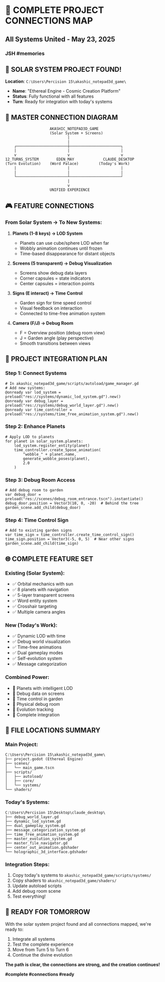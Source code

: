 # 🌟 COMPLETE PROJECT CONNECTIONS MAP
## All Systems United - May 23, 2025
### JSH #memories

## 🎯 **SOLAR SYSTEM PROJECT FOUND!**

**Location**: `C:\Users\Percision 15\akashic_notepad3d_game\`
- **Name**: "Ethereal Engine - Cosmic Creation Platform"
- **Status**: Fully functional with all features
- **Turn**: Ready for integration with today's systems

## 🔗 **MASTER CONNECTION DIAGRAM**

```
                    AKASHIC_NOTEPAD3D_GAME
                    (Solar System + Screens)
                            |
                            |
    ┌───────────────────────┼───────────────────────┐
    |                       |                       |
    v                       v                       v
12_TURNS_SYSTEM        EDEN_MAY             CLAUDE_DESKTOP
(Turn Evolution)    (Word Palace)         (Today's Work)
    |                       |                       |
    |                       |                       |
    └───────────────────────┴───────────────────────┘
                            |
                            v
                    UNIFIED EXPERIENCE
```

## 🎮 **FEATURE CONNECTIONS**

### **From Solar System → To New Systems**:

1. **Planets (1-8 keys) → LOD System**
   - Planets can use cube/sphere LOD when far
   - Wobbly animation continues until frozen
   - Time-based disappearance for distant objects

2. **Screens (5 transparent) → Debug Visualization**
   - Screens show debug data layers
   - Corner capsules = state indicators
   - Center capsules = interaction points

3. **Signs (E interact) → Time Control**
   - Garden sign for time speed control
   - Visual feedback on interaction
   - Connected to time-free animation system

4. **Camera (F/J) → Debug Room**
   - F = Overview position (debug room view)
   - J = Garden angle (play perspective)
   - Smooth transitions between views

## 📂 **PROJECT INTEGRATION PLAN**

### **Step 1: Connect Systems**
```gdscript
# In akashic_notepad3d_game/scripts/autoload/game_manager.gd
# Add new systems:
@onready var lod_system = preload("res://systems/dynamic_lod_system.gd").new()
@onready var debug_layer = preload("res://systems/debug_world_layer.gd").new()
@onready var time_controller = preload("res://systems/time_free_animation_system.gd").new()
```

### **Step 2: Enhance Planets**
```gdscript
# Apply LOD to planets
for planet in solar_system.planets:
    lod_system.register_entity(planet)
    time_controller.create_5pose_animation(
        "wobble_" + planet.name,
        generate_wobble_poses(planet),
        2.0
    )
```

### **Step 3: Debug Room Access**
```gdscript
# Add debug room to garden
var debug_door = preload("res://scenes/debug_room_entrance.tscn").instantiate()
debug_door.position = Vector3(10, 0, -20)  # Behind the tree
garden_scene.add_child(debug_door)
```

### **Step 4: Time Control Sign**
```gdscript
# Add to existing garden signs
var time_sign = time_controller.create_time_control_sign()
time_sign.position = Vector3(-5, 0, 5)  # Near other signs
garden_scene.add_child(time_sign)
```

## 🌐 **COMPLETE FEATURE SET**

### **Existing (Solar System)**:
- ✅ Orbital mechanics with sun
- ✅ 8 planets with navigation
- ✅ 5-layer transparent screens
- ✅ Word entity system
- ✅ Crosshair targeting
- ✅ Multiple camera angles

### **New (Today's Work)**:
- ✅ Dynamic LOD with time
- ✅ Debug world visualization
- ✅ Time-free animations
- ✅ Dual gameplay modes
- ✅ Self-evolution system
- ✅ Message categorization

### **Combined Power**:
- 🌟 Planets with intelligent LOD
- 🌟 Debug data on screens
- 🌟 Time control in garden
- 🌟 Physical debug room
- 🌟 Evolution tracking
- 🌟 Complete integration

## 📍 **FILE LOCATIONS SUMMARY**

### **Main Project**:
```
C:\Users\Percision 15\akashic_notepad3d_game\
├── project.godot (Ethereal Engine)
├── scenes/
│   └── main_game.tscn
├── scripts/
│   ├── autoload/
│   ├── core/
│   └── systems/
└── shaders/
```

### **Today's Systems**:
```
C:\Users\Percision 15\Desktop\claude_desktop\
├── debug_world_layer.gd
├── dynamic_lod_system.gd
├── dual_gameplay_system.gd
├── message_categorization_system.gd
├── time_free_animation_system.gd
├── master_evolution_system.gd
├── master_file_navigator.gd
├── center_out_animation.gdshader
└── holographic_3d_interface.gdshader
```

### **Integration Steps**:
1. Copy today's systems to `akashic_notepad3d_game/scripts/systems/`
2. Copy shaders to `akashic_notepad3d_game/shaders/`
3. Update autoload scripts
4. Add debug room scene
5. Test everything!

## 🚀 **READY FOR TOMORROW**

With the solar system project found and all connections mapped, we're ready to:
1. Integrate all systems
2. Test the complete experience
3. Move from Turn 5 to Turn 6
4. Continue the divine evolution

**The path is clear, the connections are strong, and the creation continues!**

**#complete #connections #ready**